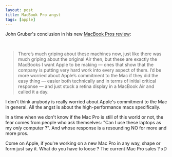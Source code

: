 ```yaml
---
layout: post
title: MacBook Pro angst
tags: [apple]
---
```


John Gruber's conclusion in his new [MacBook Pros review](http://daringfireball.net/2016/11/new_touch_bar_equipped_macbook_pros):

<br>

> There’s much griping about these machines now, just like there was much griping about the original Air then, but these are exactly the MacBooks I want Apple to be making — ones that show that the company is putting very hard work into every aspect of them. I’d be more worried about Apple’s commitment to the Mac if they did the easy thing — easier both technically and in terms of initial critical response — and just stuck a retina display in a MacBook Air and called it a day. 

I don't think anybody is really worried about Apple's commitment to the Mac in general. All the angst is about the high-performance macs specifically.

In a time when we don't know if the Mac Pro is still of this world or not, the fear comes from people who ask themselves: "Can I use these laptops as my *only* computer ?". And whose response is a resounding NO for more and more pros.

Come on Apple, if you're working on a new Mac Pro in any way, shape or form just say it. What do you have to loose ? The current Mac Pro sales ? xD